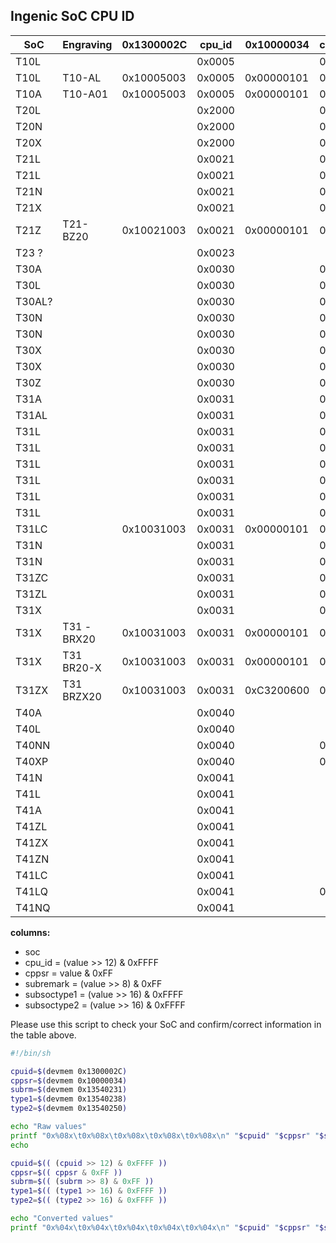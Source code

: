 Ingenic SoC CPU ID
------------------

| SoC    | Engraving  | 0x1300002C | cpu_id | 0x10000034 | cppsr | 0x13540231 | subrem | 0x13540238 | soctype1 | 0x13540250 | soctype2 | Checked |
|--------|------------|------------|--------|------------|-------|------------|--------|------------|----------|------------|----------|---------|
| T10L   |            |            | 0x0005 |            | 0x10  |            |        |            |          |            |          |         |
| T10L   | T10-AL     | 0x10005003 | 0x0005 | 0x00000101 | 0x01  | 0x00000000 | 0x00   | 0x00000000 | 0x0000   | 0x00000000 | 0x0000   | XX      |
| T10A   | T10-A01    | 0x10005003 | 0x0005 | 0x00000101 | 0x01  | 0x00000000 | 0x00   | 0x00000000 | 0x0000   | 0x00000000 | 0x0000   | XX      |
| T20L   |            |            | 0x2000 |            | 0x10  |            | 0x00   |            | 0x3333   |            | 0x0000   | XX      |
| T20N   |            |            | 0x2000 |            | 0x01  |            |        |            |          |            |          |         |
| T20X   |            |            | 0x2000 |            | 0x01  |            | 0x00   |            | 0x2222   |            | 0x0000   | XX      |
| T21L   |            |            | 0x0021 |            | 0x01  |            |        |            | 0x3333   |            |          |         |
| T21L   |            |            | 0x0021 |            | 0x10  |            |        |            |          |            |          |         |
| T21N   |            |            | 0x0021 |            | 0x01  |            | 0x00   |            | 0x1111   |            | 0x0000   | XX      |
| T21X   |            |            | 0x0021 |            | 0x01  |            |        |            | *        |            |          |         |
| T21Z   | T21-BZ20   | 0x10021003 | 0x0021 | 0x00000101 | 0x01  | 0x97000000 | 0x00   | 0x55550000 | 0x5555   | 0x00000000 | 0x0000   | XX      |
| T23 ?  |            |            | 0x0023 |            |       |            |        |            |          |            |          |         |
| T30A   |            |            | 0x0030 |            | 0x01  |            |        |            | 0x4444   |            |          |         |
| T30L   |            |            | 0x0030 |            | 0x10  |            |        |            |          |            |          |         |
| T30AL? |            |            | 0x0030 |            | 0x10  |            | 0x00   |            | 0x3333   |            | 0x0000   | XX      |
| T30N   |            |            | 0x0030 |            | 0x01  |            |        |            | 0x1111   |            |          |         |
| T30N   |            |            | 0x0030 |            | 0x01  |            |        |            | 0x3333   |            |          |         |
| T30X   |            |            | 0x0030 |            | 0x01  |            |        |            | *        |            |          |         |
| T30X   |            |            | 0x0030 |            | 0x01  |            |        |            | 0x2222   |            |          |         |
| T30Z   |            |            | 0x0030 |            | 0x01  |            |        |            | 0x5555   |            |          |         |
| T31A   |            |            | 0x0031 |            | 0x01  |            |        |            | 0x4444   |            |          |         |
| T31AL  |            |            | 0x0031 |            | 0x01  |            | 0x01   |            | 0xCCCC   |            | 0x0000   | X       |
| T31L   |            |            | 0x0031 |            | 0x01  |            |        |            | 0x1111   |            |          |         | 
| T31L   |            |            | 0x0031 |            | 0x01  |            |        |            | 0x2222   |            |          |         |
| T31L   |            |            | 0x0031 |            | 0x01  |            |        |            | 0x3333   |            |          |         |
| T31L   |            |            | 0x0031 |            | 0x01  |            | 0x03   |            |          |            |          |         |
| T31L   |            |            | 0x0031 |            | 0x01  |            | 0x07   |            |          |            |          |         |
| T31L   |            |            | 0x0031 |            | 0x10  |            | 0x00   |            | 0x3333   |            | 0x0000   | X       |
| T31LC  |            | 0x10031003 | 0x0031 | 0x00000101 | 0x01  | 0x00000000 | 0x00   | 0xEEEE1111 | 0xEEEE   | 0x300f740e | 0x300F   | XX      |
| T31N   |            |            | 0x0031 |            | 0x01  |            | 0x0F   |            |          |            |          |         |
| T31N   |            |            | 0x0031 |            | 0x01  |            | 0x00   |            | 0x1111   |            | 0x0000   | X       |
| T31ZC  |            |            | 0x0031 |            | 0x01  |            |        |            | 0xDDDD   |            |          |         |
| T31ZL  |            |            | 0x0031 |            | 0x01  |            |        |            | 0x5555   |            |          |         |
| T31X   |            |            | 0x0031 |            | 0x01  |            | 0x00   |            | 0x2222   |            | 0x0000   | X       |
| T31X   | T31 -BRX20 | 0x10031003 | 0x0031 | 0x00000101 | 0x01  | 0x00000000 | 0x00   | 0x22221111 | 0x2222   | 0x00000000 | 0x0000   | XX      |
| T31X   | T31 BR20-X | 0x10031003 | 0x0031 | 0x00000101 | 0x01  | 0x00000000 | 0x00   | 0x22221111 | 0x2222   | 0x00000000 | 0x0000   | XX      |
| T31ZX  | T31 BRZX20 | 0x10031003 | 0x0031 | 0xC3200600 | 0x00  | 0x03000000 | 0x00   | 0x66661111 | 0x6666   | 0x00000000 | 0x0000   | XX      |
| T40A   |            |            | 0x0040 |            |       |            |        |            |          |            | 0x4444   |         |
| T40L   |            |            | 0x0040 |            |       |            |        |            |          |            | 0x1111   |         |
| T40NN  |            |            | 0x0040 |            | 0xED  |            | 0x00   |            | 0x0000   |            | 0x8888   | XX      |
| T40XP  |            |            | 0x0040 |            | 0xF9  |            | 0x00   |            | 0x0000   |            | 0x7777   | X       |
| T41N   |            |            | 0x0041 |            |       |            |        |            |          |            | 0x1111   |         |
| T41L   |            |            | 0x0041 |            |       |            |        |            |          |            | 0x3333   |         |
| T41A   |            |            | 0x0041 |            |       |            |        |            |          |            | 0x4444   |         |
| T41ZL  |            |            | 0x0041 |            |       |            |        |            |          |            | 0x5555   |         |
| T41ZX  |            |            | 0x0041 |            |       |            |        |            |          |            | 0x6666   |         |
| T41ZN  |            |            | 0x0041 |            |       |            |        |            |          |            | 0x7777   |         |
| T41LC  |            |            | 0x0041 |            |       |            |        |            |          |            | 0x8888   |         |
| T41LQ  |            |            | 0x0041 |            | 0xFF  |            | 0x00   |            | 0x0000   |            | 0x9999   | XX      |
| T41NQ  |            |            | 0x0041 |            |       |            |        |            |          |            | 0xAAAA   |         |


__columns:__
- soc
- cpu_id = (value >> 12) & 0xFFFF
- cppsr = value & 0xFF 
- subremark = (value >> 8) & 0xFF
- subsoctype1 = (value >> 16) & 0xFFFF
- subsoctype2 = (value >> 16) & 0xFFFF


Please use this script to check your SoC and confirm/correct information in the table above.  

``` bash
#!/bin/sh

cpuid=$(devmem 0x1300002C)
cppsr=$(devmem 0x10000034)
subrm=$(devmem 0x13540231)
type1=$(devmem 0x13540238)
type2=$(devmem 0x13540250)

echo "Raw values"
printf "0x%08x\t0x%08x\t0x%08x\t0x%08x\t0x%08x\n" "$cpuid" "$cppsr" "$subrm" "$type1" "$type2"
echo

cpuid=$(( (cpuid >> 12) & 0xFFFF ))
cppsr=$(( cppsr & 0xFF ))
subrm=$(( (subrm >> 8) & 0xFF ))
type1=$(( (type1 >> 16) & 0xFFFF ))
type2=$(( (type2 >> 16) & 0xFFFF ))

echo "Converted values"
printf "0x%04x\t0x%04x\t0x%04x\t0x%04x\t0x%04x\n" "$cpuid" "$cppsr" "$subrm" "$type1" "$type2"
```
